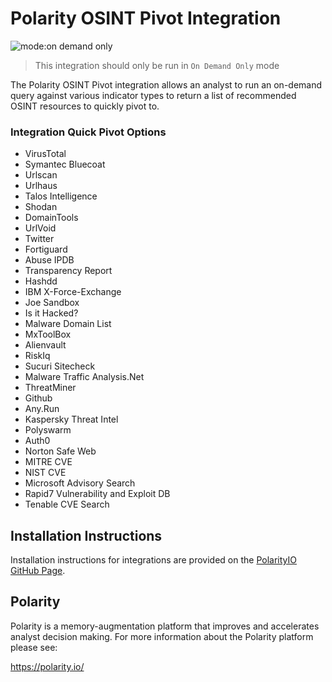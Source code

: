 # Polarity OSINT Pivot Integration

![mode:on demand only](https://img.shields.io/badge/mode-on%20demand%20only-blue.svg)

> This integration should only be run in `On Demand Only` mode

The Polarity OSINT Pivot integration allows an analyst to run an on-demand query against various indicator types to return a list of recommended OSINT resources to quickly pivot to.

### Integration Quick Pivot Options 

* VirusTotal
* Symantec Bluecoat 
* Urlscan 
* Urlhaus
* Talos Intelligence 
* Shodan 
* DomainTools
* UrlVoid 
* Twitter
* Fortiguard
* Abuse IPDB
* Transparency Report 
* Hashdd
* IBM X-Force-Exchange 
* Joe Sandbox
* Is it Hacked? 
* Malware Domain List 
* MxToolBox 
* Alienvault
* RiskIq
* Sucuri Sitecheck
* Malware Traffic Analysis.Net
* ThreatMiner
* Github
* Any.Run
* Kaspersky Threat Intel 
* Polyswarm 
* Auth0
* Norton Safe Web
* MITRE CVE 
* NIST CVE 
* Microsoft Advisory Search 
* Rapid7 Vulnerability and Exploit DB 
* Tenable CVE Search


## Installation Instructions

Installation instructions for integrations are provided on the [PolarityIO GitHub Page](https://polarityio.github.io/).

## Polarity

Polarity is a memory-augmentation platform that improves and accelerates analyst decision making.  For more information about the Polarity platform please see:

https://polarity.io/